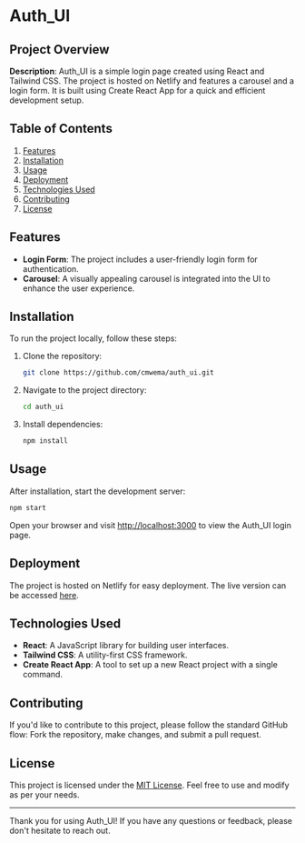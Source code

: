 # Auth_UI

## Project Overview

**Description**: Auth_UI is a simple login page created using React and Tailwind CSS. The project is hosted on Netlify and features a carousel and a login form. It is built using Create React App for a quick and efficient development setup.

## Table of Contents

1. [Features](#features)
2. [Installation](#installation)
3. [Usage](#usage)
4. [Deployment](#deployment)
5. [Technologies Used](#technologies-used)
6. [Contributing](#contributing)
7. [License](#license)

## Features

- **Login Form**: The project includes a user-friendly login form for authentication.
- **Carousel**: A visually appealing carousel is integrated into the UI to enhance the user experience.

## Installation

To run the project locally, follow these steps:

1. Clone the repository:

   ```bash
   git clone https://github.com/cmwema/auth_ui.git
   ```

2. Navigate to the project directory:

   ```bash
   cd auth_ui
   ```

3. Install dependencies:

   ```bash
   npm install
   ```

## Usage

After installation, start the development server:

```bash
npm start
```

Open your browser and visit [http://localhost:3000](http://localhost:3000) to view the Auth_UI login page.

## Deployment

The project is hosted on Netlify for easy deployment. The live version can be accessed [here](https://authui.netlify.app/).

## Technologies Used

- **React**: A JavaScript library for building user interfaces.
- **Tailwind CSS**: A utility-first CSS framework.
- **Create React App**: A tool to set up a new React project with a single command.

## Contributing

If you'd like to contribute to this project, please follow the standard GitHub flow: Fork the repository, make changes, and submit a pull request.

## License

This project is licensed under the [MIT License](LICENSE). Feel free to use and modify as per your needs.

---

Thank you for using Auth_UI! If you have any questions or feedback, please don't hesitate to reach out.
